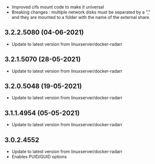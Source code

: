 - Improved cifs mount code to make it universal
- Breaking changes : multiple network disks must be separated by a "," and they are mounted to a folder with the name of the external share.

## 3.2.2.5080 (04-06-2021)
- Update to latest version from linuxserver/docker-radarr

## 3.2.1.5070 (28-05-2021)
- Update to latest version from linuxserver/docker-radarr

## 3.2.0.5048 (19-05-2021)
- Update to latest version from linuxserver/docker-radarr

## 3.1.1.4954 (05-05-2021)
- Update to latest version from linuxserver/docker-radarr

## 3.0.2.4552
- Update to latest version from linuxserver/docker-radarr
- Enables PUID/GUID options
